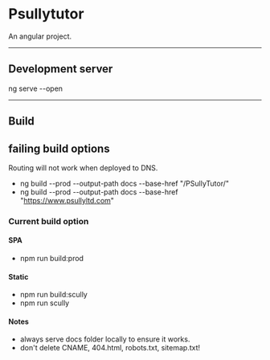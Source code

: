 # Psullytutor

An angular project.

---

## Development server

ng serve --open

---

## Build

## failing build options

Routing will not work when deployed to DNS.

 - ng build --prod --output-path docs --base-href "/PSullyTutor/" 
 - ng build --prod --output-path docs --base-href "https://www.psullyltd.com"

### Current build option

#### SPA
 - npm run build:prod

#### Static
 - npm run build:scully
 - npm run scully

#### Notes
 - always serve docs folder locally to ensure it works.
 - don't delete CNAME, 404.html, robots.txt, sitemap.txt!